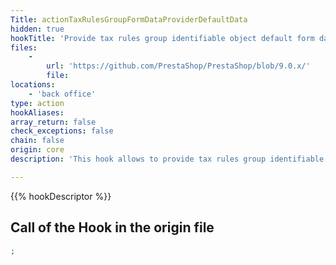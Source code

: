 ```yaml
---
Title: actionTaxRulesGroupFormDataProviderDefaultData
hidden: true
hookTitle: 'Provide tax rules group identifiable object default form data for creation'
files:
    -
        url: 'https://github.com/PrestaShop/PrestaShop/blob/9.0.x/'
        file: 
locations:
    - 'back office'
type: action
hookAliases: 
array_return: false
check_exceptions: false
chain: false
origin: core
description: 'This hook allows to provide tax rules group identifiable object form data which will prefill the form in creation page'

---
```


{{% hookDescriptor %}}

## Call of the Hook in the origin file

```php
;
```
